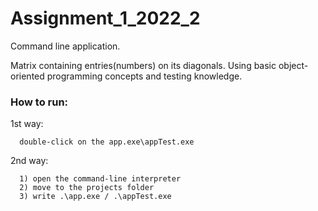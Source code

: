 # Assignment_1_2022_2

Command line application.

Matrix containing entries(numbers) on its diagonals.
Using basic object-oriented programming concepts and testing knowledge.

### How to run:

1st way:

      double-click on the app.exe\appTest.exe
  
2nd way:

      1) open the command-line interpreter
      2) move to the projects folder
      3) write .\app.exe / .\appTest.exe
